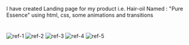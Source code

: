 I have created Landing page for my product i.e. Hair-oil Named : "Pure Essence" using html, css, some animations
and transitions
# 

![ref-1](https://github.com/Princy-codes/CODSOFT/assets/174051263/dea3204e-5e39-4a5c-9aa2-0918e83fa622)
![ref-2](https://github.com/Princy-codes/CODSOFT/assets/174051263/edcbf88e-6782-4fb1-97db-03649bcd5cbb)
![ref-3](https://github.com/Princy-codes/CODSOFT/assets/174051263/599174f8-9264-45ee-a757-5d4ae7e09050)
![ref-4](https://github.com/Princy-codes/CODSOFT/assets/174051263/5246aee8-6252-493c-93ff-6b5649138045)
![ref-5](https://github.com/Princy-codes/CODSOFT/assets/174051263/f652d95b-b849-400d-9a83-6fe84c7e9bc3)

